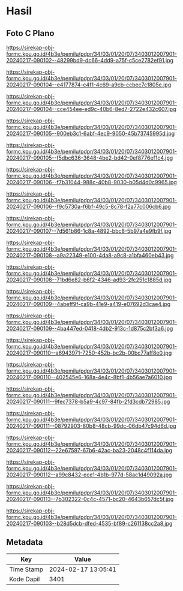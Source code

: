 # Hasil

## Foto C Plano

https://sirekap-obj-formc.kpu.go.id/4b3e/pemilu/pdpr/34/03/01/20/07/3403012007901-20240217-090102--48299bd9-dc66-4dd9-a75f-c5ce2782ef91.jpg

https://sirekap-obj-formc.kpu.go.id/4b3e/pemilu/pdpr/34/03/01/20/07/3403012007901-20240217-090104--e4177874-c4f1-4c69-a9cb-ccbec7c1805e.jpg

https://sirekap-obj-formc.kpu.go.id/4b3e/pemilu/pdpr/34/03/01/20/07/3403012007901-20240217-090104--cce454ee-ed9c-40b6-8ed7-2722e432c607.jpg

https://sirekap-obj-formc.kpu.go.id/4b3e/pemilu/pdpr/34/03/01/20/07/3403012007901-20240217-090105--900eb3c1-6abf-4ec9-9050-45b73745995d.jpg

https://sirekap-obj-formc.kpu.go.id/4b3e/pemilu/pdpr/34/03/01/20/07/3403012007901-20240217-090105--f5dbc636-3648-4be2-bd42-0ef8776ef1c4.jpg

https://sirekap-obj-formc.kpu.go.id/4b3e/pemilu/pdpr/34/03/01/20/07/3403012007901-20240217-090106--f7b31044-988c-40b8-9030-b05d4d0c9965.jpg

https://sirekap-obj-formc.kpu.go.id/4b3e/pemilu/pdpr/34/03/01/20/07/3403012007901-20240217-090106--f9c5730a-f6bf-49c5-8c78-f2a77c006cb6.jpg

https://sirekap-obj-formc.kpu.go.id/4b3e/pemilu/pdpr/34/03/01/20/07/3403012007901-20240217-090107--7d561b86-1c8a-4892-bbc8-5b97a4e9fb9f.jpg

https://sirekap-obj-formc.kpu.go.id/4b3e/pemilu/pdpr/34/03/01/20/07/3403012007901-20240217-090108--a9a22349-e100-4da8-a9c8-a1bfa460eb43.jpg

https://sirekap-obj-formc.kpu.go.id/4b3e/pemilu/pdpr/34/03/01/20/07/3403012007901-20240217-090108--71bd6e82-b6f2-4346-ad93-2fc251c1885d.jpg

https://sirekap-obj-formc.kpu.go.id/4b3e/pemilu/pdpr/34/03/01/20/07/3403012007901-20240217-090109--4abeff9f-ca9b-41e9-a419-e07692d3cae4.jpg

https://sirekap-obj-formc.kpu.go.id/4b3e/pemilu/pdpr/34/03/01/20/07/3403012007901-20240217-090109--4ba447ed-0418-4db2-913c-1d875c2bf3a6.jpg

https://sirekap-obj-formc.kpu.go.id/4b3e/pemilu/pdpr/34/03/01/20/07/3403012007901-20240217-090110--a6943971-7250-452b-bc2b-00bc77aff8e0.jpg

https://sirekap-obj-formc.kpu.go.id/4b3e/pemilu/pdpr/34/03/01/20/07/3403012007901-20240217-090110--402545e6-168a-4e4c-8bf1-4b56ae7a6010.jpg

https://sirekap-obj-formc.kpu.go.id/4b3e/pemilu/pdpr/34/03/01/20/07/3403012007901-20240217-090111--9fec7378-b5a9-4c97-84fb-2fd3cdb72985.jpg

https://sirekap-obj-formc.kpu.go.id/4b3e/pemilu/pdpr/34/03/01/20/07/3403012007901-20240217-090111--08792903-80b8-48cb-99dc-06db47c94d6d.jpg

https://sirekap-obj-formc.kpu.go.id/4b3e/pemilu/pdpr/34/03/01/20/07/3403012007901-20240217-090112--22e67597-67b6-42ac-ba23-2048c4f114da.jpg

https://sirekap-obj-formc.kpu.go.id/4b3e/pemilu/pdpr/34/03/01/20/07/3403012007901-20240217-090112--a99c8432-ece1-4b1b-977d-58ac1d49092a.jpg

https://sirekap-obj-formc.kpu.go.id/4b3e/pemilu/pdpr/34/03/01/20/07/3403012007901-20240217-090113--7b302322-0c4c-4571-bc20-4643b657dc5f.jpg

https://sirekap-obj-formc.kpu.go.id/4b3e/pemilu/pdpr/34/03/01/20/07/3403012007901-20240217-090103--b28d5dcb-dfed-4535-bf89-c261138cc2a8.jpg


## Metadata

| Key        | Value               |
| ---------- | ------------------- |
| Time Stamp | 2024-02-17 13:05:41 |
| Kode Dapil | 3401                |



